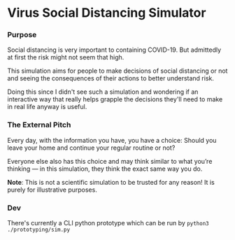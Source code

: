 # Virus Social Distancing Simulator

### Purpose
Social distancing is very important to containing COVID-19.
But admittedly at first the risk might not seem that high.

This simulation aims for people to make decisions of social
distancing or not and seeing the consequences of their
actions to better understand risk.

Doing this since I didn't see such a simulation and wondering
if an interactive way that really helps grapple the decisions
they'll need to make in real life anyway is useful.

### The External Pitch
Every day, with the information you have, you have a choice: Should you leave your home and continue your regular routine or not?

Everyone else also has this choice and may think similar to what you’re thinking — in this simulation, they think the exact same way you do.

**Note**: This is not a scientific simulation to be trusted for any reason! It is purely for illustrative purposes.

### Dev
There's currently a CLI python prototype which can be run by `python3 ./prototyping/sim.py`
